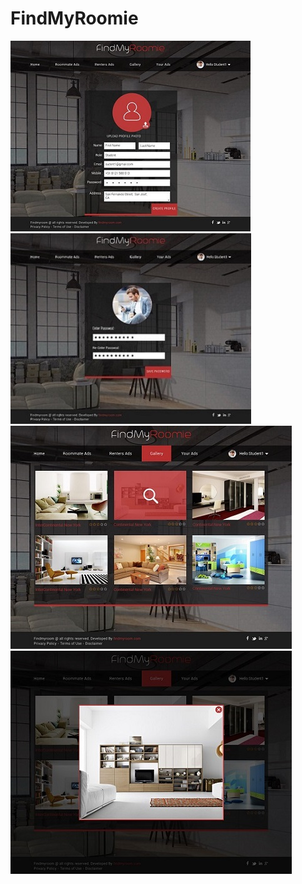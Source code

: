 # FindMyRoomie

![alt tag](Designs/1.jpg)
![alt tag](Designs/2.jpg)
![alt tag](Designs/3.jpg)
![alt tag](Designs/4.jpg)
